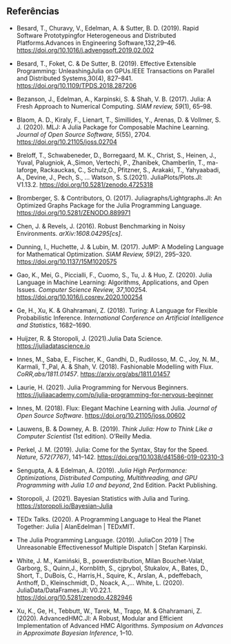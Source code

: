 ## Referências

* Besard, T., Churavy, V., Edelman, A. & Sutter, B. D. (2019). Rapid Software Prototypingfor Heterogeneous and Distributed Platforms.Advances in Engineering Software,132,29–46. https://doi.org/10.1016/j.advengsoft.2019.02.002

* Besard, T., Foket, C. & De Sutter, B. (2019). Effective Extensible Programming: UnleashingJulia on GPUs.IEEE Transactions on Parallel and Distributed Systems,30(4), 827–841. https://doi.org/10.1109/TPDS.2018.287206

* Bezanson, J., Edelman, A., Karpinski, S. & Shah, V. B. (2017). Julia: A Fresh Approach to Numerical Computing. *SIAM review, 59*(1), 65–98.

* Blaom, A. D., Kiraly, F., Lienart, T., Simillides, Y., Arenas, D. & Vollmer, S. J. (2020). MLJ: A Julia Package for Composable Machine Learning. *Journal of Open Source Software, 5*(55), 2704. https://doi.org/10.21105/joss.02704

* Breloff, T., Schwabeneder, D., Borregaard, M. K., Christ, S., Heinen, J., Yuval, Palugniok, A.,Simon, Vertechi, P., Zhanibek, Chamberlin, T., ma-laforge, Rackauckas, C., Schulz,O., Pfitzner, S., Arakaki, T., Yahyaabadi, A., Devine, J., Pech, S., ... Watson, S. S.(2021). JuliaPlots/Plots.Jl: V1.13.2. https://doi.org/10.5281/zenodo.4725318

* Bromberger, S. & Contributors, O. (2017). Juliagraphs/Lightgraphs.Jl: An Optimized Graphs Package for the Julia Programming Language. https://doi.org/10.5281/ZENODO.889971

* Chen, J. & Revels, J. (2016). Robust Benchmarking in Noisy Environments. *arXiv:1608.04295[cs]*.

* Dunning, I., Huchette, J. & Lubin, M. (2017). JuMP: A Modeling Language for Mathematical Optimization. *SIAM Review, 59*(2), 295–320. https://doi.org/10.1137/15M1020575

* Gao, K., Mei, G., Piccialli, F., Cuomo, S., Tu, J. & Huo, Z. (2020). Julia Language in Machine Learning: Algorithms, Applications, and Open Issues. *Computer Science Review, 37*,100254. https://doi.org/10.1016/j.cosrev.2020.100254

* Ge, H., Xu, K. & Ghahramani, Z. (2018). Turing: A Language for Flexible Probabilistic Inference. *International Conference on Artificial Intelligence and Statistics*, 1682–1690.

* Huijzer, R. & Storopoli, J. (2021).Julia Data Science. https://juliadatascience.io

* Innes, M., Saba, E., Fischer, K., Gandhi, D., Rudilosso, M. C., Joy, N. M., Karmali, T.,Pal, A. & Shah, V. (2018). Fashionable Modelling with Flux. *CoRR,abs/1811.01457*. https://arxiv.org/abs/1811.01457

* Laurie, H. (2021). Julia Programming for Nervous Beginners. https://juliaacademy.com/p/julia-programming-for-nervous-beginner

* Innes, M. (2018). Flux: Elegant Machine Learning with Julia. *Journal of Open Source Software*. https://doi.org/10.21105/joss.00602

* Lauwens, B. & Downey, A. B. (2019). *Think Julia: How to Think Like a Computer Scientist* (1st edition). O’Reilly Media.

* Perkel, J. M. (2019). Julia: Come for the Syntax, Stay for the Speed. *Nature, 572(7767)*, 141–142. https://doi.org/10.1038/d41586-019-02310-3

* Sengupta, A. & Edelman, A. (2019). *Julia High Performance: Optimizations, Distributed Computing, Multithreading, and GPU Programming with Julia 1.0 and beyond*, 2nd Edition. Packt Publishing.

* Storopoli, J. (2021). Bayesian Statistics with Julia and Turing. https://storopoli.io/Bayesian-Julia

* TEDx Talks. (2020). A Programming Language to Heal the Planet Together: Julia | AlanEdelman | TEDxMIT.

* The Julia Programming Language. (2019). JuliaCon 2019 | The Unreasonable Effectivenessof Multiple Dispatch | Stefan Karpinski.

* White, J. M., Kamiński, B., powerdistribution, Milan Bouchet-Valat, Garborg, S., Quinn,J., Kornblith, S., cjprybol, Stukalov, A., Bates, D., Short, T., DuBois, C., Harris,H., Squire, K., Arslan, A., pdeffebach, Anthoff, D., Kleinschmidt, D., Noack, A.,... White, L. (2020). JuliaData/DataFrames.Jl: V0.22.1. https://doi.org/10.5281/zenodo.4282946

* Xu, K., Ge, H., Tebbutt, W., Tarek, M., Trapp, M. & Ghahramani, Z. (2020). AdvancedHMC.Jl: A Robust, Modular and Efficient Implementation of Advanced HMC Algorithms. *Symposium on Advances in Approximate Bayesian Inference*, 1–10.
